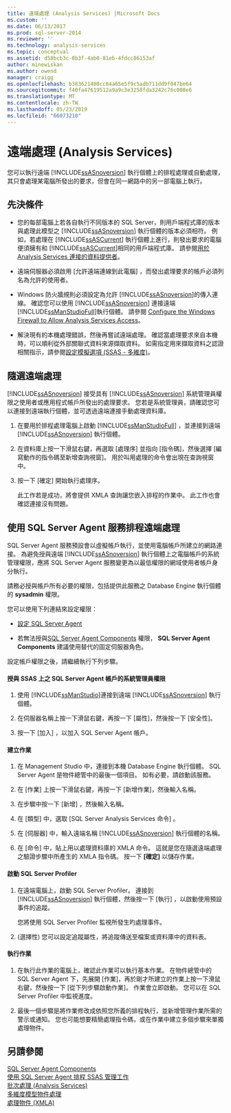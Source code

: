 ```yaml
---
title: 遠端處理 (Analysis Services) |Microsoft Docs
ms.custom: ''
ms.date: 06/13/2017
ms.prod: sql-server-2014
ms.reviewer: ''
ms.technology: analysis-services
ms.topic: conceptual
ms.assetid: d58bcb3c-0b3f-4ab0-81eb-4fdcc86153af
author: minewiskan
ms.author: owend
manager: craigg
ms.openlocfilehash: b383621408cc84a65e5f9c5adb711dd9f047be64
ms.sourcegitcommit: f40fa47619512a9a9c3e3258fda3242c76c008e6
ms.translationtype: MT
ms.contentlocale: zh-TW
ms.lasthandoff: 05/23/2019
ms.locfileid: "66073210"
---
```

# <a name="remote-processing-analysis-services"></a>遠端處理 (Analysis Services)
  您可以執行遠端 [!INCLUDE[ssASnoversion](../../includes/ssasnoversion-md.md)] 執行個體上的排程處理或自動處理，其只會處理某電腦所發出的要求，但會在同一網路中的另一部電腦上執行。  
  
## <a name="prerequisites"></a>先決條件  
  
-   您的每部電腦上若各自執行不同版本的 SQL Server，則用戶端程式庫的版本與處理此模型之 [!INCLUDE[ssASnoversion](../../includes/ssasnoversion-md.md)] 執行個體的版本必須相符。 例如，若處理在 [!INCLUDE[ssASCurrent](../../includes/ssascurrent-md.md)] 執行個體上進行，則發出要求的電腦便須擁有和 [!INCLUDE[ssASCurrent](../../includes/ssascurrent-md.md)]相同的用戶端程式庫。 請參閱[用於 Analysis Services 連接的資料提供者](../instances/data-providers-used-for-analysis-services-connections.md)。  
  
-   遠端伺服器必須啟用 [允許遠端連線到此電腦]  ，而發出處理要求的帳戶必須列名為允許的使用者。  
  
-   Windows 防火牆規則必須設定為允許 [!INCLUDE[ssASnoversion](../../includes/ssasnoversion-md.md)]的傳入連線。 確認您可以使用 [!INCLUDE[ssASnoversion](../../includes/ssasnoversion-md.md)] 連接遠端 [!INCLUDE[ssManStudioFull](../../includes/ssmanstudiofull-md.md)]執行個體。 請參閱 [Configure the Windows Firewall to Allow Analysis Services Access](../instances/configure-the-windows-firewall-to-allow-analysis-services-access.md)。  
  
-   解決現有的本機處理錯誤，然後再嘗試遠端處理。 確認當處理要求來自本機時，可以順利從外部關聯式資料來源擷取資料。 如需指定用來擷取資料之認證相關指示，請參閱[設定模擬選項 (SSAS - 多維度)](set-impersonation-options-ssas-multidimensional.md)。  
  
## <a name="on-demand-remote-processing"></a>隨選遠端處理  
 [!INCLUDE[ssASnoversion](../../includes/ssasnoversion-md.md)] 接受具有 [!INCLUDE[ssASnoversion](../../includes/ssasnoversion-md.md)] 系統管理員權限之使用者或應用程式帳戶所發出的處理要求。 您若是系統管理員，請確認您可以連接到遠端執行個體，並可透過遠端連接手動處理資料庫。  
  
1.  在要用於排程處理電腦上啟動 [!INCLUDE[ssManStudioFull](../../includes/ssmanstudiofull-md.md)] ，並連接到遠端 [!INCLUDE[ssASnoversion](../../includes/ssasnoversion-md.md)] 執行個體。  
  
2.  在資料庫上按一下滑鼠右鍵，再選取 [處理序] 並指向 [指令碼]，然後選擇 [編寫動作的指令碼至新增查詢視窗]。 用於叫用處理的命令會出現在查詢視窗中。  
  
3.  按一下 [確定]  開始執行處理序。  
  
     此工作若是成功，將會提供 XMLA 查詢讓您嵌入排程的作業中。 此工作也會確認連接沒有問題。  
  
## <a name="schedule-remote-processing-using-sql-server-agent-service"></a>使用 SQL Server Agent 服務排程遠端處理  
 SQL Server Agent 服務預設會以虛擬帳戶執行，並使用電腦帳戶所建立的網路連接。 為避免授與遠端 [!INCLUDE[ssASnoversion](../../includes/ssasnoversion-md.md)] 執行個體上之電腦帳戶的系統管理權限，應將 SQL Server Agent 服務變更為以最低權限的網域使用者帳戶身分執行。  
  
 請務必授與帳戶所有必要的權限，包括提供此服務之 Database Engine 執行個體的 **sysadmin** 權限。  
  
 您可以使用下列連結來設定權限：  
  
-   [設定 SQL Server Agent](../../ssms/agent/configure-sql-server-agent.md)  
  
-   若無法授與[SQL Server Agent Components](../../ssms/agent/sql-server-agent.md#Components) 權限， **SQL Server Agent Components** 建議使用替代的固定伺服器角色。  
  
 設定帳戶權限之後，請繼續執行下列步驟。  
  
#### <a name="grant-the-sql-server-agent-account-administrator-permission-on-ssas"></a>授與 SSAS 上之 SQL Server Agent 帳戶的系統管理員權限  
  
1.  使用 [!INCLUDE[ssManStudio](../../includes/ssmanstudio-md.md)]連接到遠端 [!INCLUDE[ssASnoversion](../../includes/ssasnoversion-md.md)] 執行個體。  
  
2.  在伺服器名稱上按一下滑鼠右鍵，再按一下 [屬性]，然後按一下 [安全性]。  
  
3.  按一下 [加入]  ，以加入 SQL Server Agent 帳戶。  
  
#### <a name="create-the-job"></a>建立作業  
  
1.  在 Management Studio 中，連接到本機 Database Engine 執行個體。 SQL Server Agent 是物件總管中的最後一個項目。 如有必要，請啟動該服務。  
  
2.  在 [作業] 上按一下滑鼠右鍵，再按一下 [新增作業]，然後輸入名稱。  
  
3.  在步驟中按一下 [新增]  ，然後輸入名稱。  
  
4.  在 [類型] 中，選取 [SQL Server Analysis Services 命令] 。  
  
5.  在 [伺服器] 中，輸入遠端名稱 [!INCLUDE[ssASnoversion](../../includes/ssasnoversion-md.md)] 執行個體的名稱。  
  
6.  在 [命令] 中，貼上用以處理資料庫的 XMLA 命令。 這就是您在隨選遠端處理之驗證步驟中所產生的 XMLA 指令碼。 按一下 **[確定]** 以儲存作業。  
  
#### <a name="start-sql-server-profiler"></a>啟動 SQL Server Profiler  
  
1.  在遠端電腦上，啟動 SQL Server Profiler。 連接到 [!INCLUDE[ssASnoversion](../../includes/ssasnoversion-md.md)] 執行個體，然後按一下 [執行]  ，以啟動使用預設事件的追蹤。  
  
     您將使用 SQL Server Profiler 監視所發生旳處理事件。  
  
2.  (選擇性) 您可以設定追蹤屬性，將追蹤傳送至檔案或資料庫中的資料表。  
  
#### <a name="run-the-job"></a>執行作業  
  
1.  在執行此作業的電腦上，確認此作業可以執行基本作業。 在物件總管中的 SQL Server Agent 下，先展開 [作業]，再於剛才所建立的作業上按一下滑鼠右鍵，然後按一下 [從下列步驟啟動作業]。 作業會立即啟動。 您可以在 SQL Server Profiler 中監視進度。  
  
2.  最後一個步驟是將作業修改成依照您所義的排程執行，並新增管理作業所需的警示或通知。 您也可能想要精簡處理指令碼，或在作業中建立多個步驟來單獨處理物件。  
  
## <a name="see-also"></a>另請參閱  
 [SQL Server Agent Components](../../ssms/agent/sql-server-agent.md#Components)   
 [使用 SQL Server Agent 排程 SSAS 管理工作](../instances/schedule-ssas-administrative-tasks-with-sql-server-agent.md)   
 [批次處理 &#40;Analysis Services&#41;](batch-processing-analysis-services.md)   
 [多維度模型物件處理](processing-a-multidimensional-model-analysis-services.md)   
 [處理物件 (XMLA)](https://docs.microsoft.com/bi-reference/xmla/xml-elements-objects)  
  
  

